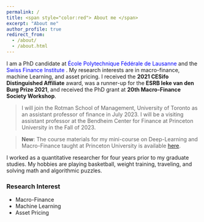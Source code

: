 ```yaml
---
permalink: /
title: <span style="color:red"> About me </span>
excerpt: "About me"
author_profile: true
redirect_from:
  - /about/
  - /about.html
---
```


I am a PhD candidate at <span style="color:blue">École Polytechnique Fédérale de Lausanne </span>  and the <span style="color:blue"> Swiss Finance Institute </span>. My research interests are in macro-finance, machine Learning, and asset pricing. I received the **2021 CESifo Distinguished Affiliate** award, was a runner-up for the **ESRB Ieke van den Burg Prize 2021**, and received the PhD grant at **20th Macro-Finance Society Workshop**.

> I will join the Rotman School of Management, University of Toronto as an assistant professor of finance in July 2023. I will be a visiting assistant professor at the Bendheim Center for Finance at Princeton University in the Fall of 2023. 

> **New**: The course materials for my mini-course on Deep-Learning and Macro-Finance taught at Princeton University is available [here](https://bcf.princeton.edu/events/mini-lecture-deep-learning-and-macrofinance/).

I worked as a quantitative researcher for four years prior to my graduate studies. My hobbies are playing basketball, weight training, traveling, and solving math and algorithmic puzzles.

### Research Interest
* Macro-Finance
* Machine Learning
* Asset Pricing
